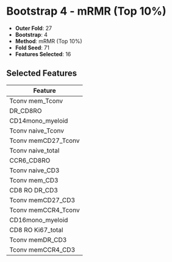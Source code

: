 # Bootstrap 4 - mRMR (Top 10%)

- **Outer Fold**: 27
- **Bootstrap**: 4
- **Method**: mRMR (Top 10%)
- **Fold Seed**: 71
- **Features Selected**: 16

## Selected Features

| Feature |
|---------|
| Tconv mem_Tconv |
| DR_CD8RO |
| CD14mono_myeloid |
| Tconv naive_Tconv |
| Tconv memCD27_Tconv |
| Tconv naive_total |
| CCR6_CD8RO |
| Tconv naive_CD3 |
| Tconv mem_CD3 |
| CD8 RO DR_CD3 |
| Tconv memCD27_CD3 |
| Tconv memCCR4_Tconv |
| CD16mono_myeloid |
| CD8 RO Ki67_total |
| Tconv memDR_CD3 |
| Tconv memCCR4_CD3 |
